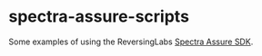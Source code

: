 # spectra-assure-scripts
Some examples of using the ReversingLabs [Spectra Assure SDK](https://pypi.org/project/spectra-assure-sdk/).

